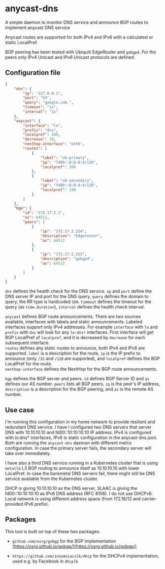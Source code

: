 # anycast-dns

A simple daemon to monitor DNS service and announce BGP routes to implement anycast DNS service

Anycast routes are supported for both IPv4 and IPv6 with a calculated or static LocalPref.

BGP peering has been tested with Ubiquiti EdgeRouter and `gobgpd`.  For the peers only IPv4 Unicast and IPv6 Unicast protocols are defined.

## Configuration file

```json
{
	"dns": {
		"ip": "127.0.0.1",
		"port": "53",
		"query": "google.com.",
		"timeout": "1s",
		"interval": "1s"
	},
	"anycast": {
		"interface": "lo",
		"prefix": "dns",
		"localpref": 200,
		"decrease": 10,
		"nexthop-interface": "eth0",
		"routes": [
			{
				"label": "v6-primary",
				"ip": "fd00::8:8:8:4/128",
				"localpref": 200
			},
			{
				"label": "v6-secondary",
				"ip": "fd00::8:8:4:4/128",
				"localpref": 190
			}
		]
	},
	"bgp": {
		"id": "172.17.2.1",
		"as": 64512,
		"peers": [
			{
				"ip": "172.17.2.254",
				"description": "Edgerouter",
				"as": 64512
			},
			{
				"ip": "172.17.2.253",
				"description": "gobgpd",
				"as": 64512
			}
		]
	}
}
```

`dns` defines the health check for the DNS service.  `ip` and `port` define the DNS server IP and port for the DNS query.  `query` defines the domain to query, the RR type is hardcoded `SOA`.  `timeout` defines the timeout for the query (as `time.Duration`), `interval` defines the health check interval.

`anycast` defines BGP route announcements.  There are two sources available, interfaces with labels and static announcements.  Labeled interfaces support only IPv4 addresses.  For example `interface` with `lo` and `prefix` with `dns` will look for any `lo:dns*` interfaces.  First interface will get BGP LocalPref of `localpref`, and it is decreased by `decrease` for each subsequent interface.  
`routes` defines any static routes to announce, both IPv4 and IPv6 are supported.  `label` is a description for the route, `ip` is the IP prefix to announce (only `/32` and `/128` are supported), and `localpref` defines the BGP LocalPref for the route.  
`nexthop-interface` defines the NextHop for the BGP route announcements.

`bgp` defines the BGP server and peers.  `id` defines BGP Server ID and `as` defines our AS number.  `peers` lists all BGP peers, `ip` is the peer's IP address, `description` is a description for the BGP peering, and `as` is the remote AS number.

## Use case

I'm running this configuration in my home network to provide resilient and redundant DNS service.  I have I configured two DNS servers that server DNS with 10.10.10.10 and fd00::10:10:10:10 IP address.  IPv4 is configured with lo:dns* interfaces, IPv6 is static configuration in the anycast-dns.json.  Both are running the `anycast-dns` daemon with different metric configuration.  In case the primary server fails, the secondary server will take over immediately.

I have also a third DNS service running in a Kubernetes cluster that is using `metallb` L3 BGP routing to announce itself as 10.10.10.10 with lower LocalPref.  In case the baremetal DNS servers fail, there might still be DNS service available from the Kubernetes cluster.

DHCP is giving 10.10.10.10 as the DNS server, SLAAC is giving the fd00::10:10:10:10 as IPv6 DNS address (RFC 8106).  I do not use DHCPv6.  Local network is using different address space (from 172.16/12 and carrier-provided IPv6 prefix).

## Packages

This tool is built on top of these two packages:

* `github.com/osrg/gobgp` for the BGP implementation [https://osrg.github.io/gobgp/](https://osrg.github.io/gobgp/)

* `https://github.com/insomniacslk/dhcp` for the DHCPv4 implementation, used e.g. by Facebook in `dhcplb`


